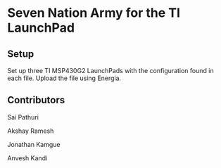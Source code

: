 # Seven Nation Army for the TI LaunchPad

## Setup
Set up three TI MSP430G2 LaunchPads with the configuration found in each file. Upload the file using Energia.

## Contributors
Sai Pathuri

Akshay Ramesh

Jonathan Kamgue

Anvesh Kandi
